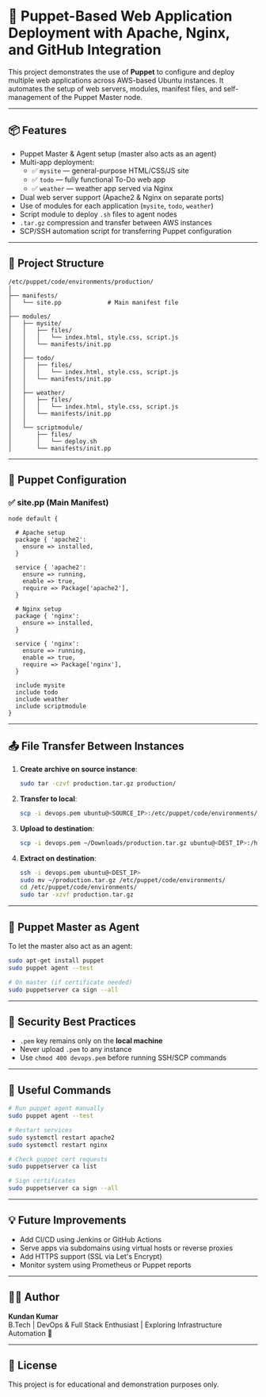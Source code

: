 
# 🚀 Puppet-Based Web Application Deployment with Apache, Nginx, and GitHub Integration

This project demonstrates the use of **Puppet** to configure and deploy multiple web applications across AWS-based Ubuntu instances. It automates the setup of web servers, modules, manifest files, and self-management of the Puppet Master node.

---

## 📦 Features

- Puppet Master & Agent setup (master also acts as an agent)
- Multi-app deployment:
  - ✅ `mysite` — general-purpose HTML/CSS/JS site
  - ✅ `todo` — fully functional To-Do web app
  - ✅ `weather` — weather app served via Nginx
- Dual web server support (Apache2 & Nginx on separate ports)
- Use of modules for each application (`mysite`, `todo`, `weather`)
- Script module to deploy `.sh` files to agent nodes
- `.tar.gz` compression and transfer between AWS instances
- SCP/SSH automation script for transferring Puppet configuration

---

## 📁 Project Structure

```
/etc/puppet/code/environments/production/
│
├── manifests/
│   └── site.pp             # Main manifest file
│
├── modules/
│   ├── mysite/
│   │   ├── files/
│   │   │   └── index.html, style.css, script.js
│   │   └── manifests/init.pp
│   │
│   ├── todo/
│   │   ├── files/
│   │   │   └── index.html, style.css, script.js
│   │   └── manifests/init.pp
│   │
│   ├── weather/
│   │   ├── files/
│   │   │   └── index.html, style.css, script.js
│   │   └── manifests/init.pp
│   │
│   └── scriptmodule/
│       ├── files/
│       │   └── deploy.sh
│       └── manifests/init.pp
```

---

## 🔧 Puppet Configuration

### ✅ site.pp (Main Manifest)

```puppet
node default {

  # Apache setup
  package { 'apache2':
    ensure => installed,
  }

  service { 'apache2':
    ensure => running,
    enable => true,
    require => Package['apache2'],
  }

  # Nginx setup
  package { 'nginx':
    ensure => installed,
  }

  service { 'nginx':
    ensure => running,
    enable => true,
    require => Package['nginx'],
  }

  include mysite
  include todo
  include weather
  include scriptmodule
}
```

---

## 📤 File Transfer Between Instances

1. **Create archive on source instance**:
   ```bash
   sudo tar -czvf production.tar.gz production/
   ```

2. **Transfer to local**:
   ```bash
   scp -i devops.pem ubuntu@<SOURCE_IP>:/etc/puppet/code/environments/production.tar.gz ~/Downloads/
   ```

3. **Upload to destination**:
   ```bash
   scp -i devops.pem ~/Downloads/production.tar.gz ubuntu@<DEST_IP>:/home/ubuntu/
   ```

4. **Extract on destination**:
   ```bash
   ssh -i devops.pem ubuntu@<DEST_IP>
   sudo mv ~/production.tar.gz /etc/puppet/code/environments/
   cd /etc/puppet/code/environments/
   sudo tar -xzvf production.tar.gz
   ```

---

## 🔄 Puppet Master as Agent

To let the master also act as an agent:

```bash
sudo apt-get install puppet
sudo puppet agent --test

# On master (if certificate needed)
sudo puppetserver ca sign --all
```

---

## 🔐 Security Best Practices

- `.pem` key remains only on the **local machine**
- Never upload `.pem` to any instance
- Use `chmod 400 devops.pem` before running SSH/SCP commands

---

## 📜 Useful Commands

```bash
# Run puppet agent manually
sudo puppet agent --test

# Restart services
sudo systemctl restart apache2
sudo systemctl restart nginx

# Check puppet cert requests
sudo puppetserver ca list

# Sign certificates
sudo puppetserver ca sign --all
```

---

## 💡 Future Improvements

- Add CI/CD using Jenkins or GitHub Actions
- Serve apps via subdomains using virtual hosts or reverse proxies
- Add HTTPS support (SSL via Let's Encrypt)
- Monitor system using Prometheus or Puppet reports

---

## 👨‍💻 Author

**Kundan Kumar**  
B.Tech | DevOps & Full Stack Enthusiast | Exploring Infrastructure Automation 🚀

---

## 📄 License

This project is for educational and demonstration purposes only.
